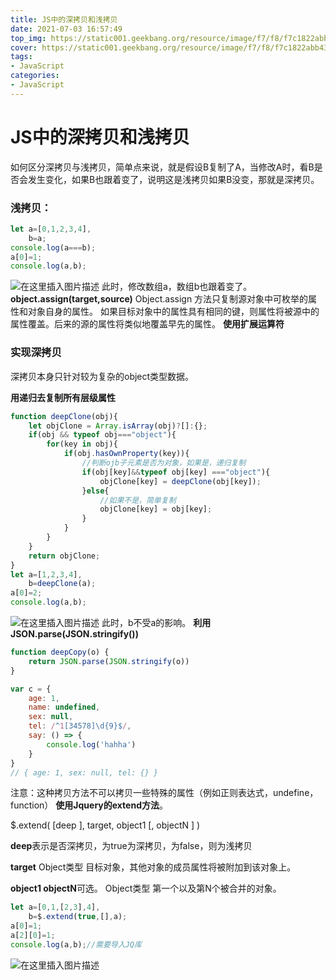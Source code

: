 ```yaml
---
title: JS中的深拷贝和浅拷贝
date: 2021-07-03 16:57:49
top_img: https://static001.geekbang.org/resource/image/f7/f8/f7c1822abb4382896b9b4d3530b02ff8.jpg
cover: https://static001.geekbang.org/resource/image/f7/f8/f7c1822abb4382896b9b4d3530b02ff8.jpg
tags:
- JavaScript
categories:
- JavaScript
---
```




# **JS中的深拷贝和浅拷贝**

如何区分深拷贝与浅拷贝，简单点来说，就是假设B复制了A，当修改A时，看B是否会发生变化，如果B也跟着变了，说明这是浅拷贝如果B没变，那就是深拷贝。

### **浅拷贝：**

```javascript
let a=[0,1,2,3,4],
    b=a;
console.log(a===b);
a[0]=1;
console.log(a,b);
```

![在这里插入图片描述](https://img-blog.csdnimg.cn/20200923165832394.png#pic_center)
此时，修改数组a，数组b也跟着变了。
**object.assign(target,source)**
Object.assign 方法只复制源对象中可枚举的属性和对象自身的属性。
如果目标对象中的属性具有相同的键，则属性将被源中的属性覆盖。后来的源的属性将类似地覆盖早先的属性。
**使用扩展运算符**

### **实现深拷贝**

深拷贝本身只针对较为复杂的object类型数据。

**用递归去复制所有层级属性**

```javascript
function deepClone(obj){
    let objClone = Array.isArray(obj)?[]:{};
    if(obj && typeof obj==="object"){
        for(key in obj){
            if(obj.hasOwnProperty(key)){
                //判断ojb子元素是否为对象，如果是，递归复制
                if(obj[key]&&typeof obj[key] ==="object"){
                    objClone[key] = deepClone(obj[key]);
                }else{
                    //如果不是，简单复制
                    objClone[key] = obj[key];
                }
            }
        }
    }
    return objClone;
}    
let a=[1,2,3,4],
    b=deepClone(a);
a[0]=2;
console.log(a,b);
```

![在这里插入图片描述](https://img-blog.csdnimg.cn/20200923170144196.png#pic_center)
此时，b不受a的影响。
**利用JSON.parse(JSON.stringify())**

```javascript
function deepCopy(o) {
    return JSON.parse(JSON.stringify(o))
}

var c = {
    age: 1,
    name: undefined,
    sex: null,
    tel: /^1[34578]\d{9}$/,
    say: () => {
        console.log('hahha')
    }
}
// { age: 1, sex: null, tel: {} }
```

注意：这种拷贝方法不可以拷贝一些特殊的属性（例如正则表达式，undefine，function）
**使用Jquery的extend方法**。

$.extend( [deep ], target, object1 [, objectN ] )

**deep**表示是否深拷贝，为true为深拷贝，为false，则为浅拷贝

**target** Object类型 目标对象，其他对象的成员属性将被附加到该对象上。

**object1  objectN**可选。 Object类型 第一个以及第N个被合并的对象。 

```javascript
let a=[0,1,[2,3],4],
    b=$.extend(true,[],a);
a[0]=1;
a[2][0]=1;
console.log(a,b);//需要导入JQ库
```

![在这里插入图片描述](https://img-blog.csdnimg.cn/20200923170428871.png#pic_center)


